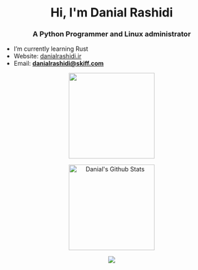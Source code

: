 <h1 align="center">Hi, I'm Danial Rashidi</h1>

<h3 align="center">A Python Programmer and Linux administrator</h3>

- I’m currently learning Rust
- Website: [danialrashidi.ir](https://danialrashidi.ir/)
- Email: **danialrashidi@skiff.com**


<p align="center">
<img align="center" height="200px" src="https://github-readme-stats.vercel.app/api/top-langs/?username=danial-rashidi&langs_count=8&theme=dark&hide="makefile" />
</p>
<p align="center">
<img align="center" height="200px" src="https://github-readme-stats-git-masterrstaa-rickstaa.vercel.app/api?username=danial-rashidi&show_icons=true&count_private=true&include_all_commits=true&line_height=25&theme=dark" alt="Danial's Github Stats" />
</p>
</p>
<div align="center" style="font-size: 25px;font-weight: 900;">
  <a href="https://github.com/starlitnightsky">
    <img src="https://github-readme-streak-stats.herokuapp.com?user=danial-rashidi&theme=dark" />
  </a>
</div>
